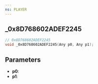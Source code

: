 ```yaml
---
ns: PLAYER
---
```

## _0x8D768602ADEF2245

```c
// 0x8D768602ADEF2245
void _0x8D768602ADEF2245(Any p0, Any p1);
```


## Parameters
* **p0**: 
* **p1**: 

